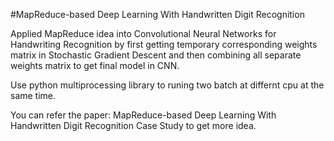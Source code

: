 #MapReduce-based Deep Learning With Handwritten Digit Recognition

Applied MapReduce idea into Convolutional Neural Networks for Handwriting Recognition by first getting temporary
corresponding weights matrix in Stochastic Gradient Descent and then combining all separate weights matrix to get
final model in CNN.


Use python multiprocessing library to runing two batch at differnt cpu at the same time.

You can refer the paper: MapReduce-based Deep Learning With Handwritten
Digit Recognition Case Study to get more idea.
